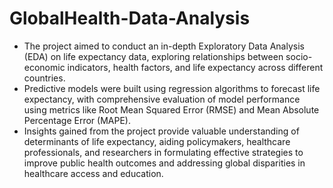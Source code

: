 # GlobalHealth-Data-Analysis
- The project aimed to conduct an in-depth Exploratory Data Analysis (EDA) on life expectancy data, exploring relationships between socio-economic indicators, health factors, and life expectancy across different countries.
-  Predictive models were built using regression algorithms to forecast life expectancy, with comprehensive evaluation of model performance using metrics like Root Mean Squared Error (RMSE) and Mean Absolute Percentage Error (MAPE).
-  Insights gained from the project provide valuable understanding of determinants of life expectancy, aiding policymakers, healthcare professionals, and researchers in formulating effective strategies to improve public health outcomes and addressing global disparities in healthcare access and education.



